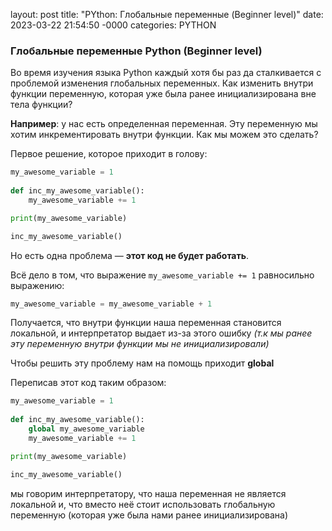 layout: post
title: "PYthon: Глобальные переменные (Beginner level)"
date: 2023-03-22 21:54:50 -0000
categories: PYTHON

### Глобальные переменные Python (Beginner level)

Во время изучения языка Python каждый хотя бы раз да сталкивается с проблемой изменения глобальных переменных. Как изменить внутри функции переменную, которая уже была ранее инициализирована вне тела функции?

**Например**: у нас есть определенная переменная. Эту переменную мы хотим инкрементировать внутри функции. Как мы можем это сделать?

Первое решение, которое приходит в голову:

```Python
my_awesome_variable = 1
  
def inc_my_awesome_variable():
	my_awesome_variable += 1

print(my_awesome_variable)

inc_my_awesome_variable()
```

Но есть одна проблема — **этот код не будет работать**. 

Всё дело в том, что выражение `my_awesome_variable += 1` равносильно выражению:

```Python
my_awesome_variable = my_awesome_variable + 1
```

Получается, что внутри функции наша переменная становится локальной, и интерпретатор выдает из-за этого ошибку *(т.к мы ранее эту переменную внутри функции мы не инициализировали)*

Чтобы решить эту проблему нам на помощь приходит **global**

Переписав этот код таким образом:

```Python
my_awesome_variable = 1
  
def inc_my_awesome_variable():
	global my_awesome_variable
	my_awesome_variable += 1

print(my_awesome_variable)

inc_my_awesome_variable()
```

мы говорим интерпретатору, что наша переменная не является локальной и, что вместо неё стоит использовать глобальную переменную (которая уже была нами ранее инициализирована)
